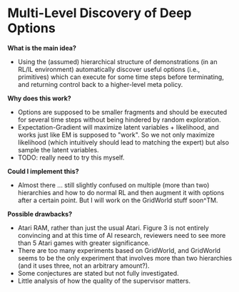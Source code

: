 # Multi-Level Discovery of Deep Options

**What is the main idea?**

- Using the (assumed) hierarchical structure of demonstrations (in an RL/IL
  environment) automatically discover useful options (i.e., primitives) which
  can execute for some time steps before terminating, and returning control back
  to a higher-level meta policy.

**Why does this work?**

- Options are supposed to be smaller fragments and should be executed for
  several time steps without being hindered by random exploration.
- Expectation-Gradient will maximize latent variables + likelihood, and works
  just like EM is supposed to "work". So we not only maximize likelihood (which
  intuitively should lead to matching the expert) but also sample the latent
  variables.
- TODO: really need to try this myself.

**Could I implement this?**

- Almost there ... still slightly confused on multiple (more than two)
  hierarchies and how to do normal RL and then augment it with options after a
  certain point. But I will work on the GridWorld stuff soon^TM.

**Possible drawbacks?**

- Atari RAM, rather than just the usual Atari. Figure 3 is not entirely
  convincing and at this time of AI research, reviewers need to see more than 5
  Atari games with greater significance. 
- There are too many experiments based on GridWorld, and GridWorld seems to be
  the only experiment that involves more than two hierarchies (and it uses
  three, not an arbitrary amount?).
- Some conjectures are stated but not fully investigated.
- Little analysis of how the quality of the supervisor matters.
